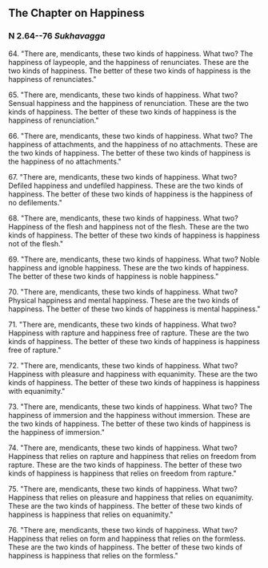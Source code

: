 ## The Chapter on Happiness

### N 2.64--76 *Sukhavagga*

64\. "There are, mendicants, these two kinds of happiness. What two? The
happiness of laypeople, and the happiness of renunciates. These are the
two kinds of happiness. The better of these two kinds of happiness is
the happiness of renunciates."

<!--pg-->
65\. "There are, mendicants, these two kinds of happiness. What two? Sensual
happiness and the happiness of renunciation. These are the two kinds of
happiness. The better of these two kinds of happiness is the happiness
of renunciation."

<!--pg-->
66\. "There are, mendicants, these two kinds of happiness. What two? The
happiness of attachments, and the happiness of no attachments. These are
the two kinds of happiness. The better of these two kinds of happiness
is the happiness of no attachments."

<!--pg-->
67\. "There are, mendicants, these two kinds of happiness. What two? Defiled
happiness and undefiled happiness. These are the two kinds of happiness.
The better of these two kinds of happiness is the happiness of no
defilements."

<!--pg-->
68\. "There are, mendicants, these two kinds of happiness. What two?
Happiness of the flesh and happiness not of the flesh. These are the two
kinds of happiness. The better of these two kinds of happiness is
happiness not of the flesh."

<!--pg-->
69\. "There are, mendicants, these two kinds of happiness. What two? Noble
happiness and ignoble happiness. These are the two kinds of happiness.
The better of these two kinds of happiness is noble happiness."

<!--pg-->
70\. "There are, mendicants, these two kinds of happiness. What two? Physical
happiness and mental happiness. These are the two kinds of happiness.
The better of these two kinds of happiness is mental happiness."

<!--pg-->
71\. "There are, mendicants, these two kinds of happiness. What two?
Happiness with rapture and happiness free of rapture. These are the two
kinds of happiness. The better of these two kinds of happiness is
happiness free of rapture."

<!--pg-->
72\. "There are, mendicants, these two kinds of happiness. What two?
Happiness with pleasure and happiness with equanimity. These are the two
kinds of happiness. The better of these two kinds of happiness is
happiness with equanimity."

<!--pg-->
73\. "There are, mendicants, these two kinds of happiness. What two? The
happiness of immersion and the happiness without immersion. These are
the two kinds of happiness. The better of these two kinds of happiness
is the happiness of immersion."

<!--pg-->
74\. "There are, mendicants, these two kinds of happiness. What two?
Happiness that relies on rapture and happiness that relies on freedom
from rapture. These are the two kinds of happiness. The better of these
two kinds of happiness is happiness that relies on freedom from
rapture."

<!--pg-->
75\. "There are, mendicants, these two kinds of happiness. What two?
Happiness that relies on pleasure and happiness that relies on
equanimity. These are the two kinds of happiness. The better of these
two kinds of happiness is happiness that relies on equanimity."

<!--pg-->
76\. "There are, mendicants, these two kinds of happiness. What two?
Happiness that relies on form and happiness that relies on the formless.
These are the two kinds of happiness. The better of these two kinds of
happiness is happiness that relies on the formless."

<!--pg-->
